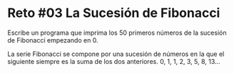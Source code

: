 # Reto #03 La Sucesión de Fibonacci

Escribe un programa que imprima los 50 primeros números de la sucesión de Fibonacci empezando en 0.

La serie Fibonacci se compone por una sucesión de números en la que el siguiente siempre es la suma de los dos anteriores.
0, 1, 1, 2, 3, 5, 8, 13...
